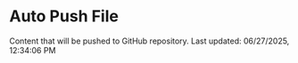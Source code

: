 # Auto Push File

Content that will be pushed to GitHub repository.
Last updated: 06/27/2025, 12:34:06 PM